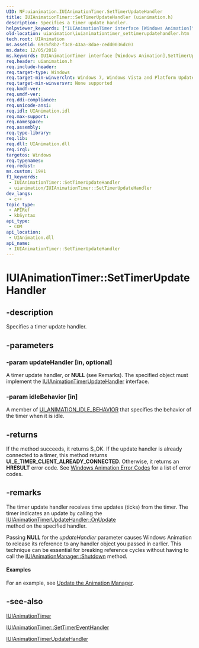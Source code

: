 ```yaml
---
UID: NF:uianimation.IUIAnimationTimer.SetTimerUpdateHandler
title: IUIAnimationTimer::SetTimerUpdateHandler (uianimation.h)
description: Specifies a timer update handler.
helpviewer_keywords: ["IUIAnimationTimer interface [Windows Animation]","SetTimerUpdateHandler method","IUIAnimationTimer.SetTimerUpdateHandler","IUIAnimationTimer::SetTimerUpdateHandler","SetTimerUpdateHandler","SetTimerUpdateHandler method [Windows Animation]","SetTimerUpdateHandler method [Windows Animation]","IUIAnimationTimer interface","uianimation.iuianimationtimer_settimerupdatehandler","uianimation/IUIAnimationTimer::SetTimerUpdateHandler"]
old-location: uianimation\iuianimationtimer_settimerupdatehandler.htm
tech.root: UIAnimation
ms.assetid: 69c5f8b2-f3c8-43aa-8dae-cedd0036dc03
ms.date: 12/05/2018
ms.keywords: IUIAnimationTimer interface [Windows Animation],SetTimerUpdateHandler method, IUIAnimationTimer.SetTimerUpdateHandler, IUIAnimationTimer::SetTimerUpdateHandler, SetTimerUpdateHandler, SetTimerUpdateHandler method [Windows Animation], SetTimerUpdateHandler method [Windows Animation],IUIAnimationTimer interface, uianimation.iuianimationtimer_settimerupdatehandler, uianimation/IUIAnimationTimer::SetTimerUpdateHandler
req.header: uianimation.h
req.include-header: 
req.target-type: Windows
req.target-min-winverclnt: Windows 7, Windows Vista and Platform Update for Windows Vista [desktop apps \| UWP apps]
req.target-min-winversvr: None supported
req.kmdf-ver: 
req.umdf-ver: 
req.ddi-compliance: 
req.unicode-ansi: 
req.idl: UIAnimation.idl
req.max-support: 
req.namespace: 
req.assembly: 
req.type-library: 
req.lib: 
req.dll: UIAnimation.dll
req.irql: 
targetos: Windows
req.typenames: 
req.redist: 
ms.custom: 19H1
f1_keywords:
 - IUIAnimationTimer::SetTimerUpdateHandler
 - uianimation/IUIAnimationTimer::SetTimerUpdateHandler
dev_langs:
 - c++
topic_type:
 - APIRef
 - kbSyntax
api_type:
 - COM
api_location:
 - UIAnimation.dll
api_name:
 - IUIAnimationTimer::SetTimerUpdateHandler
---
```


# IUIAnimationTimer::SetTimerUpdateHandler


## -description

Specifies a timer update handler.

## -parameters

### -param updateHandler [in, optional]

A timer update handler, or <b>NULL</b> (see Remarks).  The specified object must implement the
               <a href="/windows/desktop/api/uianimation/nn-uianimation-iuianimationtimerupdatehandler">IUIAnimationTimerUpdateHandler</a> interface.

### -param idleBehavior [in]

A member of 
               <a href="/windows/win32/api/uianimation/ne-uianimation-ui_animation_idle_behavior">UI_ANIMATION_IDLE_BEHAVIOR</a> 
               that specifies the behavior of the timer when it is idle.

## -returns

If the method succeeds, it returns S_OK. If the update handler is already connected to a timer, this method returns <b>UI_E_TIMER_CLIENT_ALREADY_CONNECTED</b>. Otherwise, it returns an <b>HRESULT</b> error code. See <a href="/windows/desktop/UIAnimation/uianimation-error-codes">Windows Animation Error Codes</a> for a list of error codes.

## -remarks

The timer update handler receives time updates (ticks) from the timer. The timer indicates an update by calling 
      the <a href="/windows/desktop/api/uianimation/nf-uianimation-iuianimationtimerupdatehandler-onupdate">IUIAnimationTimerUpdateHandler::OnUpdate</a>      
      method on the specified handler.

Passing <b>NULL</b> for the <i>updateHandler</i> parameter causes Windows Animation to release its reference to any handler object you passed in earlier. This technique can be essential for breaking reference cycles without having to call the <a href="/windows/desktop/api/uianimation/nf-uianimation-iuianimationmanager-shutdown">IUIAnimationManager::Shutdown</a> method.


#### Examples

For an example, see <a href="/windows/desktop/UIAnimation/introducing-windows-animation-manager">Update the Animation Manager</a>.

<div class="code"></div>

## -see-also

<a href="/windows/desktop/api/uianimation/nn-uianimation-iuianimationtimer">IUIAnimationTimer</a>



<a href="/windows/desktop/api/uianimation/nf-uianimation-iuianimationtimer-settimereventhandler">IUIAnimationTimer::SetTimerEventHandler</a>



<a href="/windows/desktop/api/uianimation/nn-uianimation-iuianimationtimerupdatehandler">IUIAnimationTimerUpdateHandler</a>

